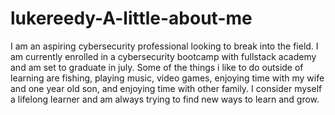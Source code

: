 # lukereedy-A-little-about-me
I am an aspiring cybersecurity professional looking to break into the field. I am currently enrolled in a cybersecurity bootcamp with fullstack academy and am set to graduate in july. Some of the things i like to do outside of learning are fishing, playing music, video games, enjoying time with my wife and one year old son, and enjoying time with other family. I consider myself a lifelong learner and am always trying to find new ways to learn and grow.
